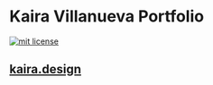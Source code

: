 # Kaira Villanueva Portfolio 

<a href="https://opensource.org/licenses/MIT"><img src="https://img.shields.io/badge/mit-license-brightgreen.svg" alt="mit license"></a>

## [kaira.design](https://kaira.design)
